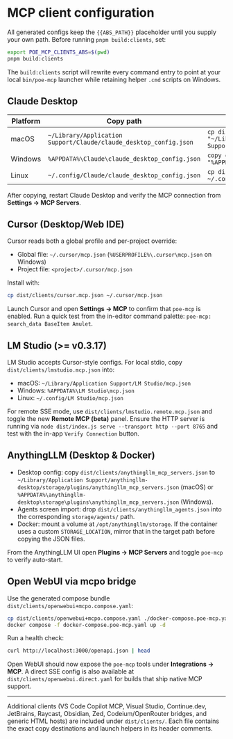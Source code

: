 # MCP client configuration

All generated configs keep the `{{ABS_PATH}}` placeholder until you supply your own path. Before running `pnpm build:clients`, set:

```bash
export POE_MCP_CLIENTS_ABS=$(pwd)
pnpm build:clients
```

The `build:clients` script will rewrite every command entry to point at your local `bin/poe-mcp` launcher while retaining helper `.cmd` scripts on Windows.

## Claude Desktop

| Platform | Copy path | Command |
| --- | --- | --- |
| macOS | `~/Library/Application Support/Claude/claude_desktop_config.json` | `cp dist/clients/claude_desktop_config.json "~/Library/Application Support/Claude/claude_desktop_config.json"` |
| Windows | `%APPDATA%\Claude\claude_desktop_config.json` | `copy dist\clients\claude_desktop_config.json "%APPDATA%\Claude\claude_desktop_config.json"` |
| Linux | `~/.config/Claude/claude_desktop_config.json` | `cp dist/clients/claude_desktop_config.json ~/.config/Claude/claude_desktop_config.json` |

After copying, restart Claude Desktop and verify the MCP connection from **Settings → MCP Servers**.

## Cursor (Desktop/Web IDE)

Cursor reads both a global profile and per-project override:

- Global file: `~/.cursor/mcp.json` (`%USERPROFILE%\.cursor\mcp.json` on Windows)
- Project file: `<project>/.cursor/mcp.json`

Install with:

```bash
cp dist/clients/cursor.mcp.json ~/.cursor/mcp.json
```

Launch Cursor and open **Settings → MCP** to confirm that `poe-mcp` is enabled. Run a quick test from the in-editor command palette: `poe-mcp: search_data BaseItem Amulet`.

## LM Studio (>= v0.3.17)

LM Studio accepts Cursor-style configs. For local stdio, copy `dist/clients/lmstudio.mcp.json` into:

- macOS: `~/Library/Application Support/LM Studio/mcp.json`
- Windows: `%APPDATA%\LM Studio\mcp.json`
- Linux: `~/.config/LM Studio/mcp.json`

For remote SSE mode, use `dist/clients/lmstudio.remote.mcp.json` and toggle the new **Remote MCP (beta)** panel. Ensure the HTTP server is running via `node dist/index.js serve --transport http --port 8765` and test with the in-app `Verify Connection` button.

## AnythingLLM (Desktop & Docker)

- Desktop config: copy `dist/clients/anythingllm_mcp_servers.json` to `~/Library/Application Support/anythingllm-desktop/storage/plugins/anythingllm_mcp_servers.json` (macOS) or `%APPDATA%\anythingllm-desktop\storage\plugins\anythingllm_mcp_servers.json` (Windows).
- Agents screen import: drop `dist/clients/anythingllm_agents.json` into the corresponding `storage/agents/` path.
- Docker: mount a volume at `/opt/anythingllm/storage`. If the container uses a custom `STORAGE_LOCATION`, mirror that in the target path before copying the JSON files.

From the AnythingLLM UI open **Plugins → MCP Servers** and toggle `poe-mcp` to verify auto-start.

## Open WebUI via mcpo bridge

Use the generated compose bundle `dist/clients/openwebui+mcpo.compose.yaml`:

```bash
cp dist/clients/openwebui+mcpo.compose.yaml ./docker-compose.poe-mcp.yaml
docker compose -f docker-compose.poe-mcp.yaml up -d
```

Run a health check:

```bash
curl http://localhost:3000/openapi.json | head
```

Open WebUI should now expose the `poe-mcp` tools under **Integrations → MCP**. A direct SSE config is also available at `dist/clients/openwebui.direct.yaml` for builds that ship native MCP support.

---

Additional clients (VS Code Copilot MCP, Visual Studio, Continue.dev, JetBrains, Raycast, Obsidian, Zed, Codeium/OpenRouter bridges, and generic HTML hosts) are included under `dist/clients/`. Each file contains the exact copy destinations and launch helpers in its header comments.
